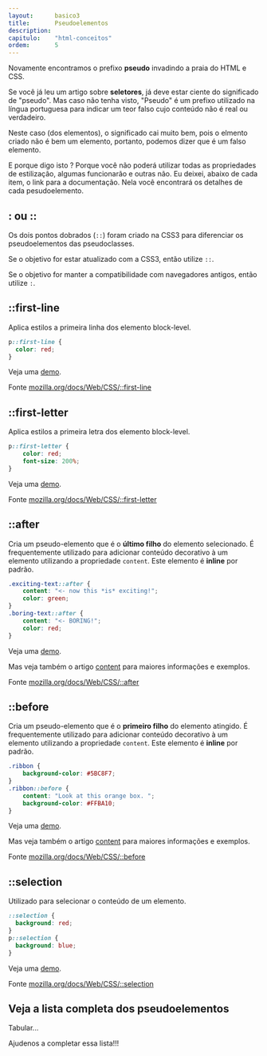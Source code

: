 ```yaml
---
layout:      basico3
title:       Pseudoelementos
description:
capitulo:    "html-conceitos"
ordem:       5
---
```


Novamente encontramos o prefixo __pseudo__ invadindo a praia do HTML e CSS.

Se você já leu um artigo sobre __seletores__, já deve estar ciente do significado de "pseudo". Mas caso não tenha visto,
"Pseudo" é um prefixo utilizado na língua portuguesa para indicar um teor falso cujo conteúdo não é real ou verdadeiro.

Neste caso (dos elementos), o significado cai muito bem, pois o elmento criado não é bem um elemento, portanto, podemos
dizer que é um falso elemento.

E porque digo isto ? Porque você não poderá utilizar todas as propriedades de estilização, algumas funcionarão e outras
não. Eu deixei, abaixo de cada item, o link para a documentação. Nela você encontrará os detalhes de cada pesudoelemento.


## : ou ::

Os dois pontos dobrados (`::`) foram criado na CSS3 para diferenciar os pseudoelementos das pseudoclasses.

Se o objetivo for estar atualizado com a CSS3, então utilize `::`.

Se o objetivo for manter a compatibilidade com navegadores antigos, então  utilize `:`.


## ::first-line

Aplica estilos a primeira linha dos elemento block-level.

```css
p::first-line {
  color: red;
}
```

Veja uma [demo](exemplo-first-line.html).

Fonte [mozilla.org/docs/Web/CSS/::first-line](https://developer.mozilla.org/pt-BR/docs/Web/CSS/::first-line)


## ::first-letter

Aplica estilos a primeira letra dos elemento block-level.

```css
p::first-letter {
    color: red;
    font-size: 200%;
}
```

Veja uma [demo](exemplo-first-letter.html).

Fonte [mozilla.org/docs/Web/CSS/::first-letter](https://developer.mozilla.org/pt-BR/docs/Web/CSS/::first-letter)


## ::after

Cria um pseudo-elemento que é o __último filho__ do elemento selecionado. É frequentemente utilizado para adicionar
conteúdo decorativo à um elemento utilizando a propriedade `content`.  Este elemento é __inline__ por padrão.

```css
.exciting-text::after {
    content: "<- now this *is* exciting!";
    color: green;
}
.boring-text::after {
    content: "<- BORING!";
    color: red;
}
```

Veja uma [demo](exemplo-after.html).

Mas veja também o artigo [content](/html-css/content/) para maiores informações e exemplos.

Fonte [mozilla.org/docs/Web/CSS/::after](https://developer.mozilla.org/pt-BR/docs/Web/CSS/::after)



## ::before

Cria um pseudo-elemento que é o __primeiro filho__ do elemento atingido. É frequentemente utilizado para adicionar
conteúdo decorativo à um elemento utilizando a propriedade `content`. Este elemento é __inline__ por padrão.

```css
.ribbon {
    background-color: #5BC8F7;
}
.ribbon::before {
    content: "Look at this orange box. ";
    background-color: #FFBA10;
}
```

Veja uma [demo](exemplo-before.html).

Mas veja também o artigo [content](/html-css/content/) para maiores informações e exemplos.

Fonte [mozilla.org/docs/Web/CSS/::before](https://developer.mozilla.org/pt-BR/docs/Web/CSS/::before)



## ::selection

Utilizado para selecionar o conteúdo de um elemento.

```css
::selection {
  background: red;
}
p::selection {
  background: blue;
}
```

Veja uma [demo](exemplo-selection.html).

Fonte [mozilla.org/docs/Web/CSS/::selection](https://developer.mozilla.org/pt-BR/docs/Web/CSS/::selection)


## Veja a lista completa dos pseudoelementos

Tabular...


Ajudenos a completar essa lista!!!
